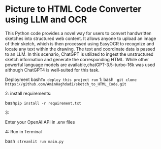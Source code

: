 # Picture to HTML Code Converter using LLM and OCR

This Python code provides a novel way for users to convert handwritten sketches into structured web content. It allows anyone to upload an image of their sketch, which is then processed using EasyOCR to recognize and locate any text within the drawing. The text and coordinate data is passed to an LLM. In this scenario, ChatGPT is utilized to ingest the unstructured sketch information and generate the corresponding HTML. While other powerful language models are available,chatGPT-3.5-turbo-16k was used although ChatGPT4 is well-suited for this task.


Deployment
bash`
To deploy this project run
`
1:
bash `
  git clone https://github.com/AminHaghdadi/sketch_to_HTML_Code.git`
  
2: install requirements:

bash`
  pip install -r requirement.txt `
  
3:

Enter your OpenAI API in .env files

4: Run in Terminal

bash`
  streamlit run main.py`
